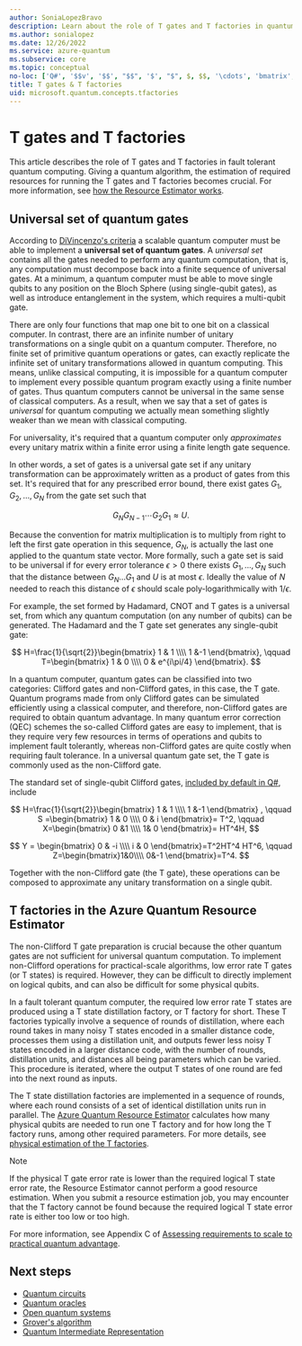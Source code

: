 ```yaml
---
author: SoniaLopezBravo
description: Learn about the role of T gates and T factories in quantum computing
ms.author: sonialopez
ms.date: 12/26/2022
ms.service: azure-quantum
ms.subservice: core
ms.topic: conceptual
no-loc: ['Q#', '$$v', '$$', "$$", '$', "$", $, $$, '\cdots', 'bmatrix', '\ddots', '\equiv', '\sum', '\begin', '\end', '\sqrt', '\otimes', '{', '}', '\text', '\phi', '\kappa', '\psi', '\alpha', '\beta', '\gamma', '\delta', '\omega', '\bra', '\ket', '\boldone', '\\\\', '\\', '=', '\frac', '\text', '\mapsto', '\dagger', '\to', '\begin{cases}', '\end{cases}', '\operatorname', '\braket', '\id', '\expect', '\defeq', '\variance', '\dd', '&', '\begin{align}', '\end{align}', '\Lambda', '\lambda', '\Omega', '\mathrm', '\left', '\right', '\qquad', '\times', '\big', '\langle', '\rangle', '\bigg', '\Big', '|', '\mathbb', '\vec', '\in', '\texttt', '\ne', '<', '>', '\leq', '\geq', '~~', '~', '\begin{bmatrix}', '\end{bmatrix}', '\_']
title: T gates & T factories
uid: microsoft.quantum.concepts.tfactories
---
```


# T gates and T factories

This article describes the role of T gates and T factories in fault tolerant quantum computing. Giving a quantum algorithm, the estimation of required resources for running the T gates and T factories becomes crucial. For more information, see [how the Resource Estimator works](xref:microsoft.quantum.learn-how-resource-estimator-works).

## Universal set of quantum gates

According to [DiVincenzo's criteria](https://arxiv.org/pdf/cond-mat/9612126v2.pdf) a scalable quantum computer must be able to implement a **universal set of quantum gates**. A *universal set* contains all the gates needed to perform any quantum computation, that is, any computation must decompose back into a finite sequence of universal gates. At a minimum, a quantum computer must be able to move single qubits to any position on the Bloch Sphere (using single-qubit gates), as well as introduce entanglement in the system, which requires a multi-qubit gate. 

There are only four functions that map one bit to one bit on a classical computer. In contrast, there are an infinite number of unitary transformations on a single qubit on a quantum computer. Therefore, no finite set of primitive quantum operations or gates, can exactly replicate the infinite set of unitary transformations allowed in quantum computing. This means, unlike classical computing, it is impossible for a quantum computer to implement every possible quantum program exactly using a finite number of gates. Thus quantum computers cannot be universal in the same sense of classical computers. As a result, when we say that a set of gates is *universal* for quantum computing we actually mean something slightly weaker than we mean with classical computing.

For universality, it's required that a quantum computer only *approximates* every unitary matrix within a finite error using a finite length gate sequence.

In other words, a set of gates is a universal gate set if any unitary transformation can be approximately written as a product of gates from this set. It's required that for any prescribed error bound, there exist gates $G_{1}, G_{2}, \ldots, G_N$ from the gate set such that

$$
G_N G_{N-1} \cdots G_2 G_1 \approx U.
$$

Because the convention for matrix multiplication is to multiply from right to left the first gate operation in this sequence, $G_N$, is actually the last one applied to the quantum state vector. More formally, such a gate set is said to be universal if for every error tolerance $\epsilon>0$ there exists $G_1, \ldots, G_N$ such that  the distance between $G_N\ldots G_1$ and $U$ is at most $\epsilon$. Ideally the value of $N$ needed to reach this distance of $\epsilon$ should scale poly-logarithmically with $1/\epsilon$.

For example, the set formed by Hadamard, CNOT and T gates is a universal set, from which any quantum computation (on any number of qubits) can be generated. The Hadamard and the T gate set generates any single-qubit gate:

$$
H=\frac{1}{\sqrt{2}}\begin{bmatrix} 1 & 1 \\\\  1 &-1  \end{bmatrix}, \qquad T=\begin{bmatrix} 1 & 0 \\\\  0 & e^{i\pi/4} \end{bmatrix}.
$$

In a quantum computer, quantum gates can be classified into two categories: Clifford gates and non-Clifford gates, in this case, the T gate. Quantum programs made from only Clifford gates can be simulated efficiently using a classical computer, and therefore, non-Clifford gates are required to obtain quantum advantage. In many quantum error correction (QEC) schemes the so-called Clifford gates are easy to implement, that is they require very few resources in terms of operations and qubits to implement fault tolerantly, whereas non-Clifford gates are quite costly when requiring fault tolerance. In a universal quantum gate set, the T gate is commonly used as the non-Clifford gate.

The standard set of single-qubit Clifford gates, [included by default in Q#](xref:microsoft.quantum.libraries.overview.standard.prelude), include

$$
H=\frac{1}{\sqrt{2}}\begin{bmatrix} 1 & 1 \\\\  1 &-1  \end{bmatrix} , \qquad S =\begin{bmatrix} 1 & 0 \\\\  0 & i \end{bmatrix}= T^2, \qquad X=\begin{bmatrix} 0 &1 \\\\  1& 0 \end{bmatrix}= HT^4H,
$$

$$
Y = \begin{bmatrix} 0 & -i \\\\  i & 0 \end{bmatrix}=T^2HT^4  HT^6, \qquad Z=\begin{bmatrix}1&0\\\\ 0&-1 \end{bmatrix}=T^4.
$$

Together with the non-Clifford gate (the T gate), these operations can be composed to approximate any unitary transformation on a single qubit.

## T factories in the Azure Quantum Resource Estimator 

The non-Clifford T gate preparation is crucial because the other quantum gates are not sufficient for universal quantum computation. To implement non-Clifford operations for practical-scale algorithms, low error rate T gates (or T states) is required. However, they can be difficult to directly implement on logical qubits, and can also be difficult for some physical qubits.

In a fault tolerant quantum computer, the required low error rate T states are produced using a T state distillation factory, or T factory for short. These T factories typically involve a sequence of rounds of distillation, where each round takes in many noisy T states encoded in a smaller distance code, processes them using a distillation unit, and outputs fewer less noisy T states encoded in a larger distance code, with the number of rounds, distillation units, and distances all being parameters which can be varied. This procedure is iterated, where the output T states of one round are fed into the next round as inputs. 

The T state distillation factories are implemented in a sequence of rounds, where each round consists of a set of identical distillation units run in parallel. The [Azure Quantum Resource Estimator](xref:microsoft.quantum.overview.intro-resource-estimator) calculates how many physical qubits are needed to run one T factory and for how long the T factory runs, among other required parameters. For more details, see [physical estimation of the T factories](xref:microsoft.quantum.learn-how-resource-estimator-works#t-factory-physical-estimation).

> [!NOTE]
> If the physical T gate error rate is lower than the required logical T state error rate, the Resource Estimator cannot perform a good resource estimation. When you submit a resource estimation job, you may encounter that the T factory cannot be found because the required logical T state error rate is either too low or too high. 

For more information, see Appendix C of [Assessing requirements to scale to practical quantum advantage](https://arxiv.org/abs/2211.07629).

## Next steps

- [Quantum circuits](xref:microsoft.quantum.concepts.circuits)
- [Quantum oracles](xref:microsoft.quantum.concepts.oracles)
- [Open quantum systems](xref:microsoft.quantum.concepts.opensystems)
- [Grover's algorithm](xref:microsoft.quantum.concepts.grovers)
- [Quantum Intermediate Representation](xref:microsoft.quantum.concepts.qir)